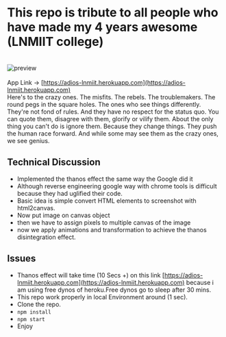# This repo is tribute to all people who have made my 4 years awesome (LNMIIT college)

 <br>![preview](https://media.giphy.com/media/dVj8Ikqcf2ENboSimD/giphy.gif)</br>
 <br>App Link -> [https://adios-lnmiit.herokuapp.com](https://adios-lnmiit.herokuapp.com)</br>
 Here's to the crazy ones. The misfits. The rebels. The troublemakers. The round pegs in the square holes. The ones who see things differently. They're not fond of rules. And they have no respect for the status quo. You can quote them, disagree with them, glorify or vilify them. About the only thing you can't do is ignore them. Because they change things. They push the human race forward. And while some may see them as the crazy ones, we see genius.

 ## Technical Discussion
 * Implemented the thanos effect the same way the Google did it
 * Although reverse engineering google way with chrome tools is difficult because they had uglified their code.
 * Basic idea is simple convert HTML elements to screenshot with html2canvas.
 * Now put image on canvas object
 * then we have to assign pixels to multiple canvas of the image
 * now we apply animations and transformation to achieve the thanos disintegration effect.
 
 ## Issues
 * Thanos effect will take time (10 Secs +) on this link [https://adios-lnmiit.herokuapp.com](https://adios-lnmiit.herokuapp.com) because i am using free dynos of heroku.Free dynos go to sleep after 30 mins.
 * This repo work properly in local Environment around (1 sec).
 * Clone the repo.
 * `npm install`
 * `npm start`
 * Enjoy
